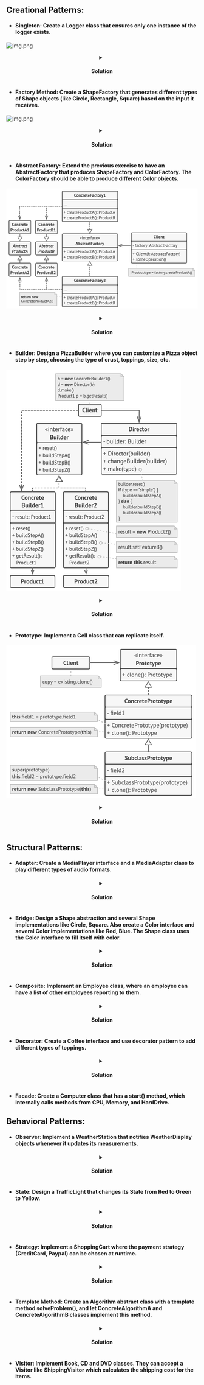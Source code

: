 ## Creational Patterns:


- #### Singleton: Create a Logger class that ensures only one instance of the logger exists.

![img.png](src/main/resources/img/img_1.png)
<details>
<summary align="center"><h4>Solution</h4></summary>

```java
/**
 * Logger class implementing the Singleton design pattern.
 * This class ensures that only one instance of Logger is created throughout the application.
 */
public class Logger {

    // The single instance of Logger that will be used throughout the application.
    private static Logger logger;

    // Private constructor to prevent instantiation of the Logger class from outside the class.
    private Logger() {
    }

    /**
     * Method to get the single instance of Logger.
     * If the instance does not exist, it is created.
     * @return the single instance of Logger.
     */
    public static Logger getLogger() {
        if (logger == null) {
            logger = new Logger();
        }
        return logger;
    }
}
```
</details>

- #### Factory Method: Create a ShapeFactory that generates different types of Shape objects (like Circle, Rectangle, Square) based on the input it receives.

![img.png](src/main/resources/img/img.png)
<details>
<summary align="center"><h4>Solution</h4></summary>

```java
/**
 * Shape interface that all shapes will implement.
 */
public interface Shape {
    /**
     * Method to draw the shape.
     * @return A string describing the drawing action.
     */
    String draw();
}

/**
 * Circle class that implements the Shape interface.
 */
class Circle implements Shape {
    /**
     * Method to draw a Circle.
     * @return A string stating that a Circle is being drawn.
     */
    @Override
    public String draw() {
        return "Drawing a Circle";
    }
}

/**
 * Square class that implements the Shape interface.
 */
class Square implements Shape {
    /**
     * Method to draw a Square.
     * @return A string stating that a Square is being drawn.
     */
    @Override
    public String draw() {
        return "Drawing a Square";
    }
}

/**
 * Rectangle class that implements the Shape interface.
 */
class Rectangle implements Shape {
    /**
     * Method to draw a Rectangle.
     * @return A string stating that a Rectangle is being drawn.
     */
    @Override
    public String draw() {
        return "Drawing a Rectangle";
    }
}

/**
 * Abstract class ShapeCreator that defines the factory method.
 */
public abstract class ShapeCreator {
    /**
     * Abstract method to create a Shape.
     * @return A Shape object.
     */
    public abstract Shape createShape();
}

/**
 * CircleCreator class that extends ShapeCreator.
 */
public class CircleCreator extends ShapeCreator {
    /**
     * Method to create a Circle.
     * @return A Circle object.
     */
    @Override
    public Shape createShape() {
        return new Circle();
    }
}

/**
 * SquareCreator class that extends ShapeCreator.
 */
public class SquareCreator extends ShapeCreator {
    /**
     * Method to create a Square.
     * @return A Square object.
     */
    @Override
    public Shape createShape() {
        return new Square();
    }
}

/**
 * RectangleCreator class that extends ShapeCreator.
 */
public class RectangleCreator extends ShapeCreator {
    /**
     * Method to create a Rectangle.
     * @return A Rectangle object.
     */
    @Override
    public Shape createShape() {
        return new Rectangle();
    }
}
```
</details>

- #### Abstract Factory: Extend the previous exercise to have an AbstractFactory that produces ShapeFactory and ColorFactory. The ColorFactory should be able to produce different Color objects.

![img_2.png](src/main/resources/img/img_2.png)
<details>
<summary align="center"><h4>Solution</h4></summary>

```java
// Common interfaces
public interface Shape {
    String draw();
}

public interface Color {
    String fill();
}

// Concrete Shape classes
class Circle implements Shape {
    @Override
    public String draw() {
        return "Drawing a Circle";
    }
}

class Square implements Shape {
    @Override
    public String draw() {
        return "Drawing a Square";
    }
}

class Rectangle implements Shape {
    @Override
    public String draw() {
        return "Drawing a Rectangle";
    }
}

// Concrete Color classes
class Red implements Color {
    @Override
    public String fill() {
        return "Filling with Red color";
    }
}

class Green implements Color {
    @Override
    public String fill() {
        return "Filling with Green color";
    }
}

class Blue implements Color {
    @Override
    public String fill() {
        return "Filling with Blue color";
    }
}

// Abstract Factory
abstract class AbstractFactory {
    abstract Shape getShape(String shapeType);

    abstract Color getColor(String colorType);
}

// Concrete Factories
class ShapeFactory extends AbstractFactory {
    @Override
    Shape getShape(String shapeType) {
        if (shapeType == null) {
            return null;
        }
        if (shapeType.equalsIgnoreCase("CIRCLE")) {
            return new Circle();
        } else if (shapeType.equalsIgnoreCase("RECTANGLE")) {
            return new Rectangle();
        } else if (shapeType.equalsIgnoreCase("SQUARE")) {
            return new Square();
        }
        return null;
    }

    @Override
    Color getColor(String colorType) {
        return null;
    }
}

class ColorFactory extends AbstractFactory {
    @Override
    Shape getShape(String shapeType) {
        return null;
    }

    @Override
    Color getColor(String colorType) {
        if (colorType == null) {
            return null;
        }
        if (colorType.equalsIgnoreCase("RED")) {
            return new Red();
        } else if (colorType.equalsIgnoreCase("GREEN")) {
            return new Green();
        } else if (colorType.equalsIgnoreCase("BLUE")) {
            return new Blue();
        }
        return null;
    }
}

```
</details>

- #### Builder: Design a PizzaBuilder where you can customize a Pizza object step by step, choosing the type of crust, toppings, size, etc.

![img3.png](img.png)

<details>
<summary align="center"><h4>Solution</h4></summary>

```java
public class Pizza {
    private String size;
    private String crust;
    private List<String> topping;

    Pizza(PizzaBuilder builder) {
        this.size = builder.size;
        this.crust = builder.crust;
        this.topping = builder.topping;
    }

    public String getSize() {
        return size;
    }

    public String getCrust() {
        return crust;
    }

    public List<String> getTopping() {
        return topping;
    }

    public static class PizzaBuilder {
        String size;
        String crust;
        List<String> topping;

        public PizzaBuilder withSize(String size) {
            this.size = size;
            return this;
        }

        public PizzaBuilder withCrust(String crust) {
            this.crust = crust;
            return this;
        }

        public PizzaBuilder withToppings(List<String> topping) {
            this.topping = topping;
            return this;
        }

        public Pizza build() {
            return new Pizza(this);
        }
    }
}
```
</details>

- #### Prototype: Implement a Cell class that can replicate itself.

![img_4.png](img_1.png)

<details>
<summary align="center"><h4>Solution</h4></summary>

```java
public interface Cell {
    Cell copy();
}
public class ConcreteCell implements Cell {
    private final String geneticMaterial;
    private final int age;

    public ConcreteCell(String geneticMaterial, int age) {
        this.geneticMaterial = geneticMaterial;
        this.age = age;
    }

    public ConcreteCell(ConcreteCell otherCell) {
        this.geneticMaterial = otherCell.geneticMaterial;
        this.age = otherCell.age;
    }

    @Override
    public ConcreteCell copy() {
        return new ConcreteCell(this);
    }

    @Override
    public boolean equals(Object obj) {
        if (this == obj) {
            return true;
        }
        if (obj == null || getClass() != obj.getClass()) {
            return false;
        }
        ConcreteCell otherCell = (ConcreteCell) obj;
        return age == otherCell.age &&
                Objects.equals(geneticMaterial, otherCell.geneticMaterial);
    }

    @Override
    public int hashCode() {
        return Objects.hash(geneticMaterial, age);
    }
}
```
</details>

## Structural Patterns:

- #### Adapter: Create a MediaPlayer interface and a MediaAdapter class to play different types of audio formats.

<details>
<summary align="center"><h4>Solution</h4></summary>

```java
```
</details>

- #### Bridge: Design a Shape abstraction and several Shape implementations like Circle, Square. Also create a Color interface and several Color implementations like Red, Blue. The Shape class uses the Color interface to fill itself with color.

<details>
<summary align="center"><h4>Solution</h4></summary>

```java
```
</details>

- #### Composite: Implement an Employee class, where an employee can have a list of other employees reporting to them.

<details>
<summary align="center"><h4>Solution</h4></summary>

```java
```
</details>

- #### Decorator: Create a Coffee interface and use decorator pattern to add different types of toppings.

<details>
<summary align="center"><h4>Solution</h4></summary>

```java
```
</details>

- #### Facade: Create a Computer class that has a start() method, which internally calls methods from CPU, Memory, and HardDrive.

## Behavioral Patterns:

- #### Observer: Implement a WeatherStation that notifies WeatherDisplay objects whenever it updates its measurements.

<details>
<summary align="center"><h4>Solution</h4></summary>

```java
```
</details>

- #### State: Design a TrafficLight that changes its State from Red to Green to Yellow.

<details>
<summary align="center"><h4>Solution</h4></summary>

```java
```
</details>

- #### Strategy: Implement a ShoppingCart where the payment strategy (CreditCard, Paypal) can be chosen at runtime.

<details>
<summary align="center"><h4>Solution</h4></summary>

```java
```
</details>

- #### Template Method: Create an Algorithm abstract class with a template method solveProblem(), and let ConcreteAlgorithmA and ConcreteAlgorithmB classes implement this method.

<details>
<summary align="center"><h4>Solution</h4></summary>

```java
```
</details>

- #### Visitor: Implement Book, CD and DVD classes. They can accept a Visitor like ShippingVisitor which calculates the shipping cost for the items.
